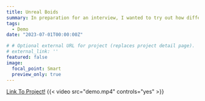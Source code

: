 ```yaml
---
title: Unreal Boids
summary: In preparation for an interview, I wanted to try out how different Unreal was to Unity. I created a boid simulation in Unreal as a hello world project.
tags:
  - Demo
date: "2023-07-01T00:00:00Z"

# # Optional external URL for project (replaces project detail page).
# external_link: ''
featured: false
image:
  focal_point: Smart
  preview_only: true
---
```

[Link To Project!](https://github.com/dinoplane/unreal-boids)
{{< video src="demo.mp4" controls="yes" >}}
